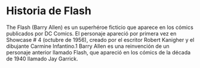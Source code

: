 # Historia de Flash 


The Flash (Barry Allen) es un superhéroe ficticio que aparece en los cómics publicados por DC Comics. El personaje apareció por primera vez en Showcase # 4 (octubre de 1956), creado por el escritor Robert Kanigher y el dibujante Carmine Infantino.1​ Barry Allen es una reinvención de un personaje anterior llamado Flash, que apareció en los cómics de la década de 1940 llamado Jay Garrick.
